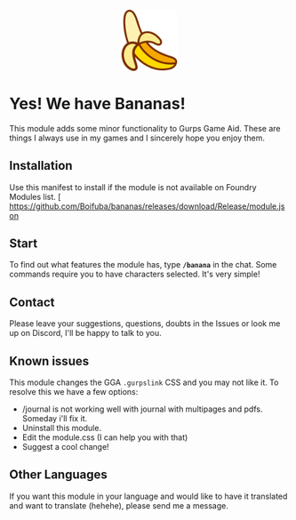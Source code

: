 <p align="center">
  <img src="https://github.com/Boifuba/bananas/blob/master/media/img/banana.png" width="100" />
</p>

# Yes! We have Bananas!

This module adds some minor functionality to Gurps Game Aid. These are things I always use in my games and I sincerely hope you enjoy them.

##  Installation

Use this manifest to install if the module is not available on Foundry Modules list. 
[
https://github.com/Boifuba/bananas/releases/download/Release/module.json

## Start 

To find out what features the module has, type **``/banana``**  in the chat. Some commands require you to have characters selected. It's very simple!

## Contact 

Please leave your suggestions, questions, doubts in the Issues or look me up on Discord, I'll be happy to talk to you.

## Known issues

This module changes the GGA ``.gurpslink`` CSS and you may not like it. To resolve this we have a few options:

- /journal is not working well with journal with multipages and pdfs. Someday   i'll fix it.
- Uninstall this module.
- Edit the module.css (I can help you with that)
- Suggest a cool change!

## Other Languages

If you want this module in your language and would like to have it translated and want to translate (hehehe), please send me a message.
